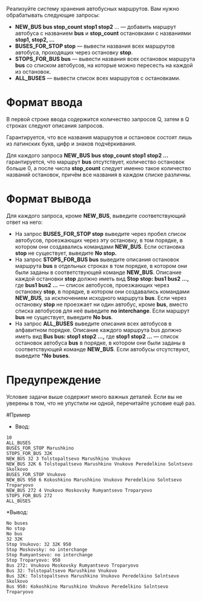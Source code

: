 Реализуйте систему хранения автобусных маршрутов. Вам нужно обрабатывать следующие запросы:

* **NEW_BUS bus stop_count stop1 stop2** ... — добавить маршрут автобуса с названием **bus** и **stop_count** остановками с названиями **stop1, stop2, ...**
* **BUSES_FOR_STOP stop** — вывести названия всех маршрутов автобуса, проходящих через остановку **stop**.
* **STOPS_FOR_BUS bus** — вывести названия всех остановок маршрута **bus** со списком автобусов, на которые можно пересесть на каждой из остановок.
* **ALL_BUSES** — вывести список всех маршрутов с остановками.

# Формат ввода
В первой строке ввода содержится количество запросов Q, затем в Q строках следуют описания запросов.

Гарантируется, что все названия маршрутов и остановок состоят лишь из латинских букв, цифр и знаков подчёркивания.

Для каждого запроса **NEW_BUS bus stop_count stop1 stop2 ...** гарантируется, что маршрут **bus** отсутствует, количество остановок больше 0, а после числа **stop_count** следует именно такое количество названий остановок, причём все названия в каждом списке различны.

# Формат вывода
Для каждого запроса, кроме **NEW_BUS**, выведите соответствующий ответ на него:

* На запрос **BUSES_FOR_STOP stop** выведите через пробел список автобусов, проезжающих через эту остановку, в том порядке, в котором они создавались командами **NEW_BUS**. Если остановка **stop** не существует, выведите **No stop.**
* На запрос **STOPS_FOR_BUS bus** выведите описания остановок маршрута **bus** в отдельных строках в том порядке, в котором они были заданы в соответствующей команде **NEW_BUS**. Описание каждой остановки **stop** должно иметь вид **Stop stop: bus1 bus2 ...,** где **bus1 bus2 ...** — список автобусов, проезжающих через остановку **stop**, в порядке, в котором они создавались командами **NEW_BUS**, за исключением исходного маршрута **bus**. Если через остановку **stop** не проезжает ни один автобус, кроме **bus**, вместо списка автобусов для неё выведите **no interchange**. Если маршрут **bus** не существует, выведите **No bus**.
* На запрос **ALL_BUSES** выведите описания всех автобусов в алфавитном порядке. Описание каждого маршрута bus должно иметь вид **Bus bus: stop1 stop2 ...,** где **stop1 stop2 ...** — список остановок автобуса **bus** в порядке, в котором они были заданы в соответствующей команде **NEW_BUS**. Если автобусы отсутствуют, выведите ***No buses**.
# Предупреждение
Условие задачи выше содержит много важных деталей. Если вы не уверены в том, что не упустили ни одной, перечитайте условие ещё раз.

#Пример
* Ввод:
```
10
ALL_BUSES
BUSES_FOR_STOP Marushkino
STOPS_FOR_BUS 32K
NEW_BUS 32 3 Tolstopaltsevo Marushkino Vnukovo
NEW_BUS 32K 6 Tolstopaltsevo Marushkino Vnukovo Peredelkino Solntsevo Skolkovo
BUSES_FOR_STOP Vnukovo
NEW_BUS 950 6 Kokoshkino Marushkino Vnukovo Peredelkino Solntsevo Troparyovo
NEW_BUS 272 4 Vnukovo Moskovsky Rumyantsevo Troparyovo
STOPS_FOR_BUS 272
ALL_BUSES
```
*Вывод:
```
No buses
No stop
No bus
32 32K
Stop Vnukovo: 32 32K 950
Stop Moskovsky: no interchange
Stop Rumyantsevo: no interchange
Stop Troparyovo: 950
Bus 272: Vnukovo Moskovsky Rumyantsevo Troparyovo
Bus 32: Tolstopaltsevo Marushkino Vnukovo
Bus 32K: Tolstopaltsevo Marushkino Vnukovo Peredelkino Solntsevo Skolkovo
Bus 950: Kokoshkino Marushkino Vnukovo Peredelkino Solntsevo Troparyovo
```

